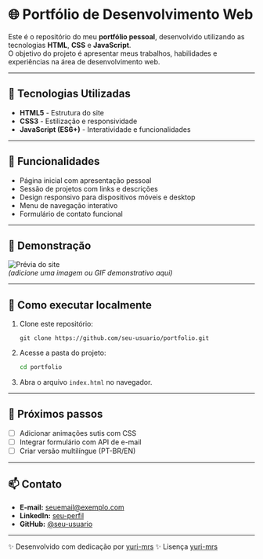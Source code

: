 # 🌐 Portfólio de Desenvolvimento Web

Este é o repositório do meu **portfólio pessoal**, desenvolvido utilizando as tecnologias **HTML**, **CSS** e **JavaScript**.  
O objetivo do projeto é apresentar meus trabalhos, habilidades e experiências na área de desenvolvimento web.

---

## 🚀 Tecnologias Utilizadas

- **HTML5** - Estrutura do site  
- **CSS3** - Estilização e responsividade  
- **JavaScript (ES6+)** - Interatividade e funcionalidades  

---

## 📂 Funcionalidades

- Página inicial com apresentação pessoal  
- Sessão de projetos com links e descrições  
- Design responsivo para dispositivos móveis e desktop  
- Menu de navegação interativo  
- Formulário de contato funcional  

---

## 📸 Demonstração

![Prévia do site](./screenshot.png)  
*(adicione uma imagem ou GIF demonstrativo aqui)*

---

## 🔧 Como executar localmente

1. Clone este repositório:
   ```
   git clone https://github.com/seu-usuario/portfolio.git
2. Acesse a pasta do projeto:

   ```bash
   cd portfolio
   ```

3. Abra o arquivo `index.html` no navegador.

---

## 🌟 Próximos passos

* [ ] Adicionar animações sutis com CSS
* [ ] Integrar formulário com API de e-mail
* [ ] Criar versão multilíngue (PT-BR/EN)

---

## 📫 Contato

* **E-mail:** [seuemail@exemplo.com](mailto:seuemail@exemplo.com)
* **LinkedIn:** [seu-perfil](https://www.linkedin.com/in/yuri-mrs)
* **GitHub:** [@seu-usuario](https://github.com/yuri-mrs)

---

✨ Desenvolvido com dedicação por [yuri-mrs](https://seu-site.com)
✨ Lisença [yuri-mrs](./LICENSE)
